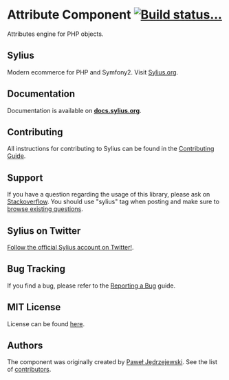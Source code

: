 Attribute Component [![Build status...](https://secure.travis-ci.org/Sylius/Attribute.png?branch=master)](http://travis-ci.org/Sylius/Attribute)
===================

Attributes engine for PHP objects.

Sylius
------

Modern ecommerce for PHP and Symfony2. Visit [Sylius.org](http://sylius.org).

Documentation
-------------

Documentation is available on [**docs.sylius.org**](http://docs.sylius.org/en/latest/components/Attribute/index.html).

Contributing
------------

All instructions for contributing to Sylius can be found in the [Contributing Guide](http://docs.sylius.org/en/latest/contributing/index.html).

Support
-------

If you have a question regarding the usage of this library, please ask on
[Stackoverflow](http://stackoverflow.com). You should use "sylius"
tag when posting and make sure to [browse existing questions](http://stackoverflow.com/questions/tagged/sylius).

Sylius on Twitter
-----------------

[Follow the official Sylius account on Twitter!](http://twitter.com/Sylius).

Bug Tracking
------------

If you find a bug, please refer to the [Reporting a Bug](http://docs.sylius.org/en/latest/contributing/code/bugs.html) guide.

MIT License
-----------

License can be found [here](https://github.com/Sylius/Attribute/blob/master/LICENSE).

Authors
-------

The component was originally created by [Paweł Jędrzejewski](http://pjedrzejewski.com).
See the list of [contributors](https://github.com/Sylius/Attribute/contributors).
